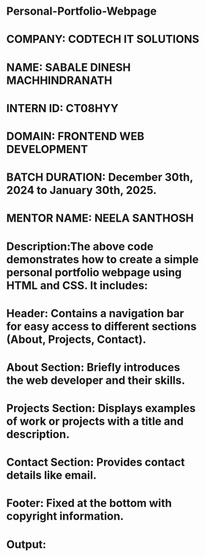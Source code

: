 # Personal-Portfolio-Webpage

# COMPANY: CODTECH IT SOLUTIONS

# NAME: SABALE DINESH MACHHINDRANATH

# INTERN ID: CT08HYY

# DOMAIN: FRONTEND WEB DEVELOPMENT

# BATCH DURATION: December 30th, 2024 to January 30th, 2025.

# MENTOR NAME: NEELA SANTHOSH

# Description:The above code demonstrates how to create a simple personal portfolio webpage using HTML and CSS. It includes:
# Header: Contains a navigation bar for easy access to different sections (About, Projects, Contact).
# About Section: Briefly introduces the web developer and their skills.
# Projects Section: Displays examples of work or projects with a title and description.
# Contact Section: Provides contact details like email.
# Footer: Fixed at the bottom with copyright information.

# Output:
